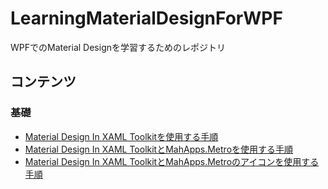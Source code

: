 # LearningMaterialDesignForWPF
WPFでのMaterial Designを学習するためのレポジトリ

## コンテンツ

### 基礎

- [Material Design In XAML Toolkitを使用する手順](./BeginMaterialDesign/README.md)
- [Material Design In XAML ToolkitとMahApps.Metroを使用する手順](./BeginMaterialDesignWithMetro/README.md)
- [Material Design In XAML ToolkitとMahApps.Metroのアイコンを使用する手順](./MaterialDesignWithIcons/README.md)
